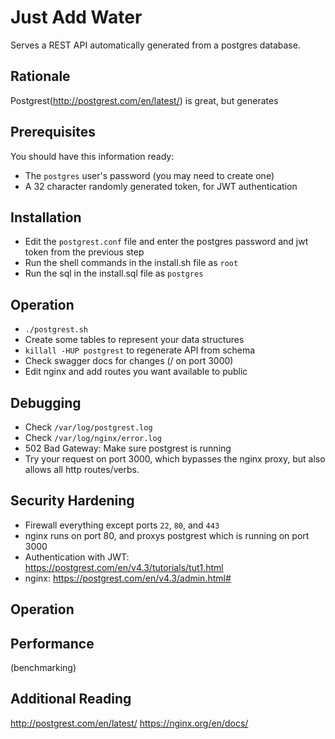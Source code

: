 # Just Add Water

Serves a REST API automatically generated from a postgres database.

## Rationale

Postgrest(http://postgrest.com/en/latest/) is great, but generates

## Prerequisites

You should have this information ready:

* The `postgres` user's password (you may need to create one)
* A 32 character randomly generated token, for JWT authentication

## Installation

* Edit the `postgrest.conf` file and enter the postgres password and jwt token from the previous step
* Run the shell commands in the install.sh file as `root`
* Run the sql in the install.sql file as `postgres`

## Operation

* `./postgrest.sh`
* Create some tables to represent your data structures
* `killall -HUP postgrest` to regenerate API from schema
* Check swagger docs for changes (/ on port 3000)
* Edit nginx and add routes you want available to public

## Debugging

* Check `/var/log/postgrest.log`
* Check `/var/log/nginx/error.log`
* 502 Bad Gateway: Make sure postgrest is running
* Try your request on port 3000, which bypasses the nginx proxy, but also allows all http routes/verbs.

## Security Hardening

* Firewall everything except ports `22`, `80`, and `443`
* nginx runs on port 80, and proxys postgrest which is running on port 3000
* Authentication with JWT: https://postgrest.com/en/v4.3/tutorials/tut1.html
* nginx: https://postgrest.com/en/v4.3/admin.html#

## Operation

## Performance

(benchmarking)

## Additional Reading

http://postgrest.com/en/latest/
https://nginx.org/en/docs/
